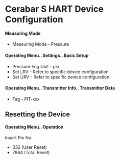 # Cerabar S HART Device Configuration
#### Measuring Mode
+ Measuring Mode - Pressure

#### Operating Menu.. Settings.. Basic Setup
+ Pressure Eng Unit - psi
+ Set LRV - Refer to specific device configuration
+ Set URV - Refer to specific device configuration

#### Operating Menu.. Transmitter Info.. Transmitter Data
+ Tag - PIT-xxx

## Resetting the Device
#### Operating Menu.. Operation
Insert Pin No

+ 333 (User Reset)
+ 7864 (Total Reset)